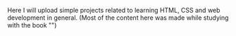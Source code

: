 Here I will upload simple projects related to learning HTML, CSS and web development in general. (Most of the content here was made while studying with the book "")
